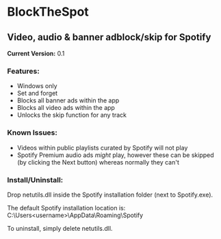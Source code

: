 # BlockTheSpot

## Video, audio & banner adblock/skip for Spotify

**Current Version:** 0.1

### Features:
* Windows only
* Set and forget
* Blocks all banner ads within the app
* Blocks all video ads within the app
* Unlocks the skip function for any track

### Known Issues:
* Videos within public playlists curated by Spotify will not play
* Spotify Premium audio ads *might* play, however these can be skipped (by clicking the Next button) whereas normally they can't

### Install/Uninstall:
Drop netutils.dll inside the Spotify installation folder (next to Spotify.exe).

The default Spotify installation location is: C:\Users\<username>\AppData\Roaming\Spotify

To uninstall, simply delete netutils.dll.
